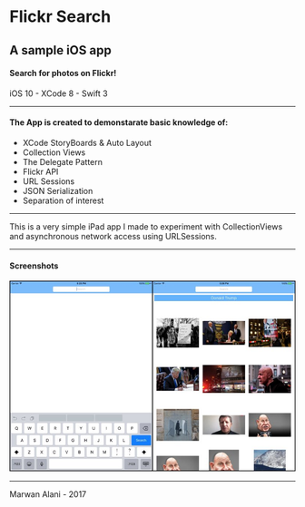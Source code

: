 # Flickr Search 
## A sample iOS app  

#### Search for photos on Flickr!  

iOS 10 - XCode 8 - Swift 3  

-----  

#### The App is created to demonstarate basic knowledge of:
- XCode StoryBoards & Auto Layout
- Collection Views
- The Delegate Pattern
- Flickr API
- URL Sessions
- JSON Serialization
- Separation of interest

-----  

This is a very simple iPad app I made to experiment with CollectionViews and asynchronous network access using URLSessions.   
  
-----  

#### Screenshots  

![Screenshots](https://raw.githubusercontent.com/m-alani/flickr_search/master/screenshot.jpg "Screenshots")  

-----  

Marwan Alani - 2017 
